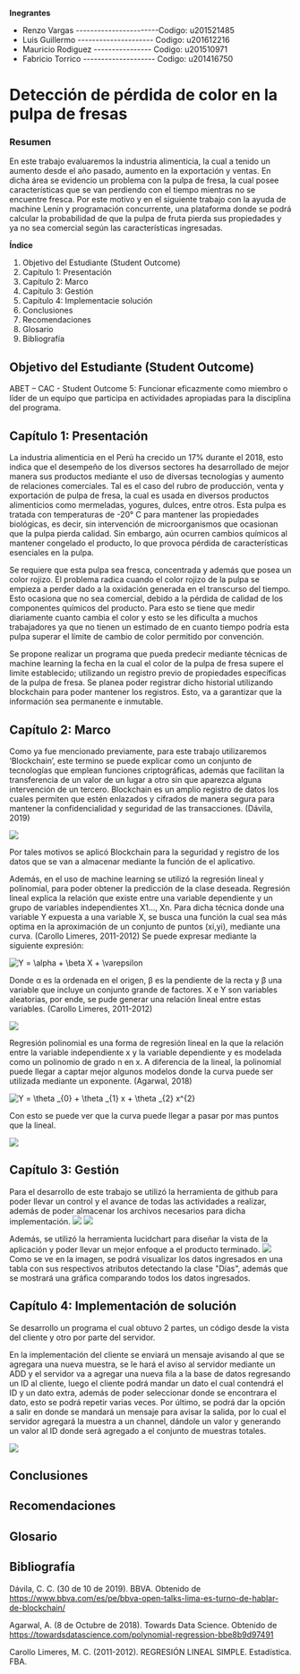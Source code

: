 **Inegrantes**
- Renzo Vargas        -----------------------Codigo: u201521485
- Luis Guillermo          ---------------------    Codigo: u201612216
- Mauricio Rodiguez       ----------------   Codigo: u201510971
- Fabricio Torrico        --------------------       Codigo: u201416750



# Detección de pérdida de color en la pulpa de fresas

### Resumen

En este trabajo evaluaremos la industria alimenticia, la cual a tenido un aumento desde el año pasado, aumento en la exportación y ventas. En dicha área se evidencio un problema con la pulpa de fresa, la cual posee características que se van perdiendo con el tiempo mientras no se encuentre fresca.
Por este motivo y en el siguiente trabajo con la ayuda de machine Lenin y programación concurrente, una plataforma donde se podrá calcular la probabilidad de que la pulpa de fruta pierda sus propiedades y ya no sea comercial según las características ingresadas.


**Índice**
1. Objetivo del Estudiante (Student Outcome)
2. Capítulo 1: Presentación
3. Capítulo 2: Marco
4. Capítulo 3: Gestión
5. Capítulo 4: Implementacie solución
6. Conclusiones
7. Recomendaciones
8. Glosario
9. Bibliografía




## Objetivo del Estudiante (Student Outcome)

ABET – CAC - Student Outcome 5: Funcionar eficazmente como miembro o líder de un equipo que participa en actividades apropiadas para la disciplina del programa.

## Capítulo 1: Presentación

La industria alimenticia en el Perú ha crecido un 17% durante el 2018, esto indica que el desempeño de los diversos sectores ha desarrollado de mejor manera sus productos mediante el uso de diversas tecnologías y aumento de relaciones comerciales. Tal es el caso del rubro de producción, venta y exportación de pulpa de fresa, la cual es usada en diversos productos alimenticios como mermeladas, yogures, dulces, entre otros. Esta pulpa es tratada con temperaturas de -20° C para mantener las propiedades biológicas, es decir, sin intervención de microorganismos que ocasionan que la pulpa pierda calidad. Sin embargo, aún ocurren cambios químicos al mantener congelado el producto, lo que provoca pérdida de características esenciales en la pulpa.

Se requiere que esta pulpa sea fresca, concentrada y además que posea un color rojizo. El problema radica cuando el color rojizo de la pulpa se empieza a perder dado a la oxidación generada en el transcurso del tiempo. Esto ocasiona que no sea comercial, debido a la pérdida de calidad de los componentes químicos del producto. Para esto se tiene que medir diariamente cuanto cambia el color y esto se les dificulta a muchos trabajadores ya que no tienen un estimado de en cuanto tiempo podría esta pulpa superar el límite de cambio de color permitido por convención.

Se propone realizar un programa que pueda predecir mediante técnicas de machine learning la fecha en la cual el color de la pulpa de fresa supere el limite establecido; utilizando un registro previo de propiedades específicas de la pulpa de fresa. Se planea poder registrar dicho historial utilizando blockchain para poder mantener los registros. Esto, va a garantizar que la información sea permanente e inmutable.



## Capítulo 2: Marco

Como ya fue mencionado previamente, para este trabajo utilizaremos ‘Blockchain’, este termino se puede explicar como un conjunto de tecnologías que emplean funciones criptográficas, además que facilitan la transferencia de un valor de un lugar a otro sin que aparezca alguna intervención de un tercero. Blockchain es un amplio registro de datos los cuales permiten que estén enlazados y cifrados de manera segura para mantener la confidencialidad y seguridad de las transacciones. (Dávila, 2019)

![](https://praxent.com/wp-content/uploads/2018/04/blockchain-1024x773.png)

Por tales motivos se aplicó Blockchain para la seguridad y registro de los datos que se van a almacenar mediante la función de el aplicativo.

Además, en el uso de machine learning se utilizó la regresión lineal y polinomial, para poder obtener la predicción de la clase deseada. Regresión lineal explica la relación que existe entre una variable dependiente y un grupo de variables independientes X1..., Xn. Para dicha técnica donde una variable Y expuesta a una variable X, se busca una función la cual sea más optima en la aproximación de un conjunto de puntos (xi,yi), mediante una curva. (Carollo Limeres, 2011-2012)
Se puede expresar mediante la siguiente expresión:

<img src="https://latex.codecogs.com/gif.latex?Y&space;=&space;\alpha&space;&plus;&space;\beta&space;X&space;&plus;&space;\varepsilon" title="Y = \alpha + \beta X + \varepsilon" />

 

Donde α es la ordenada en el origen, β es la pendiente de la recta y β una variable que incluye un conjunto grande de factores. X e Y son variables aleatorias, por ende, se pude generar una relación lineal entre estas variables. (Carollo Limeres, 2011-2012)

![](https://user-images.githubusercontent.com/40810772/69093084-c0026a80-0a1b-11ea-8e81-357f83d9d740.PNG)

Regresión polinomial es una forma de regresión lineal en la que la relación entre la variable independiente x y la variable dependiente y es modelada como un polinomio de grado n en x. A diferencia de la lineal, la polinomial puede llegar a captar mejor algunos modelos donde la curva puede ser utilizada mediante un exponente. (Agarwal, 2018)
 
<img src="https://latex.codecogs.com/gif.latex?Y&space;=&space;\theta&space;_{0}&space;&plus;&space;\theta&space;_{1}&space;x&space;&plus;&space;\theta&space;_{2}&space;x^{2}" title="Y = \theta _{0} + \theta _{1} x + \theta _{2} x^{2}" />

Con esto se puede ver que la curva puede llegar a pasar por mas puntos que la lineal.

![](https://user-images.githubusercontent.com/40810772/69093603-c34a2600-0a1c-11ea-9587-c47455e3dc87.png)


## Capítulo 3: Gestión
Para el desarrollo de este trabajo se utilizó la herramienta de github para poder llevar un control y el avance de todas las actividades a realizar, además de poder almacenar los archivos necesarios para dicha implementación.
![](https://user-images.githubusercontent.com/40810772/68733291-1dbe2f00-05a4-11ea-902e-687df6348ac7.PNG)
![](https://user-images.githubusercontent.com/40810772/68733081-9cff3300-05a3-11ea-86a1-c1609d6594a7.PNG)

Además, se utilizó la herramienta lucidchart para diseñar la vista de la aplicación y poder llevar un mejor enfoque a el producto terminado.
![](https://user-images.githubusercontent.com/40810772/68996639-dae1ad00-086a-11ea-8b2b-74c4b8b37e2c.png)
Como se ve en la imagen, se podrá visualizar los datos ingresados en una tabla con sus respectivos atributos detectando la clase "Días", además que se mostrará una gráfica comparando todos los datos ingresados.


## Capítulo 4: Implementación de solución
Se desarrollo un programa el cual obtuvo 2 partes, un código desde la vista del cliente y otro por parte del servidor.

En la implementación del cliente se enviará un mensaje avisando al que se agregara una nueva muestra, se le hará el aviso al servidor mediante un ADD y el servidor va a agregar una nueva fila a la base de datos regresando un ID al cliente, luego el cliente podrá mandar un dato el cual contendrá el ID y un dato extra, además de poder seleccionar donde se encontrara el dato, esto se podrá repetir varias veces. Por último, se podrá dar la opción a salir en donde se mandará un mensaje para avisar la salida, por lo cual el servidor agregará la muestra a un channel, dándole un valor y generando un valor al ID donde será agregado a el conjunto de muestras totales.

![](https://user-images.githubusercontent.com/40810772/69024037-107fb680-098f-11ea-8a34-e7013a4fbc7b.png)



## Conclusiones


## Recomendaciones
 

## Glosario


## Bibliografía
Dávila, C. C. (30 de 10 de 2019). BBVA. Obtenido de https://www.bbva.com/es/pe/bbva-open-talks-lima-es-turno-de-hablar-de-blockchain/

Agarwal, A. (8 de Octubre de 2018). Towards Data Science. Obtenido de https://towardsdatascience.com/polynomial-regression-bbe8b9d97491

Carollo Limeres, M. C. (2011-2012). REGRESIÓN LINEAL SIMPLE. Estadística. FBA.






